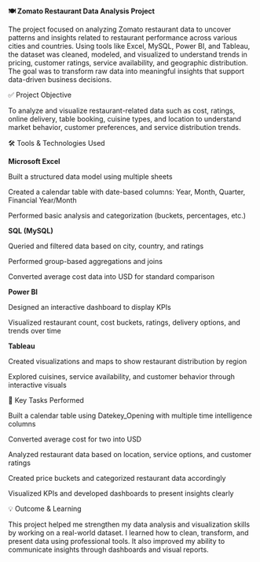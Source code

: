 **🍽️ Zomato Restaurant Data Analysis Project**

The project focused on analyzing Zomato restaurant data to uncover patterns and insights related to restaurant performance across various cities and countries. Using tools like Excel, MySQL, Power BI, and Tableau, the dataset was cleaned, modeled, and visualized to understand trends in pricing, customer ratings, service availability, and geographic distribution. The goal was to transform raw data into meaningful insights that support data-driven business decisions.

✅ Project Objective

To analyze and visualize restaurant-related data such as cost, ratings, online delivery, table booking, cuisine types, and location to understand market behavior, customer preferences, and service distribution trends.

🛠️ Tools & Technologies Used

**Microsoft Excel**

Built a structured data model using multiple sheets

Created a calendar table with date-based columns: Year, Month, Quarter, Financial Year/Month

Performed basic analysis and categorization (buckets, percentages, etc.)

**SQL (MySQL)**

Queried and filtered data based on city, country, and ratings

Performed group-based aggregations and joins

Converted average cost data into USD for standard comparison

**Power BI**

Designed an interactive dashboard to display KPIs

Visualized restaurant count, cost buckets, ratings, delivery options, and trends over time

**Tableau**

Created visualizations and maps to show restaurant distribution by region

Explored cuisines, service availability, and customer behavior through interactive visuals

📌 Key Tasks Performed

Built a calendar table using Datekey_Opening with multiple time intelligence columns

Converted average cost for two into USD

Analyzed restaurant data based on location, service options, and customer ratings

Created price buckets and categorized restaurant data accordingly

Visualized KPIs and developed dashboards to present insights clearly

💡 Outcome & Learning

This project helped me strengthen my data analysis and visualization skills by working on a real-world dataset. I learned how to clean, transform, and present data using professional tools. It also improved my ability to communicate insights through dashboards and visual reports.
